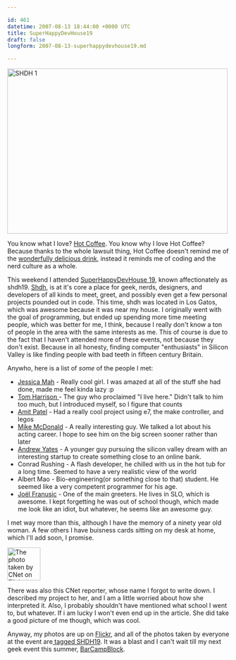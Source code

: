 ```yaml
---

id: 461
datetime: 2007-08-13 18:44:00 +0000 UTC
title: SuperHappyDevHouse19
draft: false
longform: 2007-08-13-superhappydevhouse19.md

---
```


<a href="http://www.flickr.com/photos/icco/1096426984/" title="Photo Sharing"><img src="http://farm2.static.flickr.com/1197/1096426984_516787bca7.jpg" alt="SHDH 1" height="375" width="500" /></a>

You know what I love? <a href="http://en.wikipedia.org/wiki/Hot_Coffee">Hot Coffee</a>. You know why I love Hot Coffee? Because thanks to the whole lawsuit thing, Hot Coffee doesn't remind me of the <a href="http://en.wikipedia.org/wiki/Coffee">wonderfully delicious drink</a>, instead it reminds me of coding and the nerd culture as a whole.

This weekend I attended <a href="http://superhappydevhouse.org/SuperHappyDevHouse19">SuperHappyDevHouse 19</a>, known affectionately as shdh19. <a href="http://superhappydevhouse.org">Shdh</a>, is at it's core a place for geek, nerds, designers, and developers of all kinds to meet, greet, and possibly even get a few personal projects pounded out in code. This time, shdh was located in Los Gatos, which was awesome because it was near my house. I originally went with the goal of programming, but ended up spending more time meeting people, which was better for me, I think, because I really don't know a ton of people in the area with the same interests as me. This of course is due to the fact that I haven't attended more of these events, not because they don't exist. Because in all honesty, finding computer "enthusiasts" in Silicon Valley is like finding people with bad teeth in fifteen century Britain.<!--more-->

Anywho, here is a list of <em>some</em> of the people I met:
<ul>
	<li><a href="http://jessicamah.com/">Jessica Mah</a> - Really cool girl. I was amazed at all of the stuff she had done, made me feel kinda lazy :p <a href="http://jessicamah.com/">
</a></li>
	<li><a href="http://tomicles.com/wordpress/">Tom Harrison </a>- The guy who proclaimed "I live here." Didn't talk to him too much, but I introduced myself, so I figure that counts <a href="http://tomicles.com/wordpress/">
</a></li>
	<li><a href="http://simblob.blogspot.com/">Amit Patel</a> - Had a really cool project using e7, the make controller, and legos<a href="http://simblob.blogspot.com/">
</a></li>
	<li><a href="http://www.kelek.com/">Mike McDonald</a> - A really interesting guy. We talked a lot about his acting career. I hope to see him on the big screen sooner rather than later<a href="http://www.kelek.com/">
</a></li>
	<li><a href="http://drewyates.net/">Andrew Yates</a> - A younger guy pursuing the silicon valley dream with an interesting startup to create something close to an online bank.<a href="http://drewyates.net/">
</a></li>
	<li>Conrad Rushing - A flash developer, he chilled with us in the hot tub for a long time. Seemed to have a very realistic view of the world</li>
	<li>Albert Mao - Bio-engineering(or something close to that) student. He seemed like a very competent programmer for his age.</li>
	<li><a href="http://sargo.com/joel">Joël Franusic</a> - One of the main greeters. He lives in SLO, which is awesome. I kept forgetting he was out of school though, which made me look like an idiot, but whatever, he seems like an awesome guy.</li>
</ul>
I met way more than this, although I have the memory of a ninety year old woman. A few others I have buisness cards sitting on my desk at home, which I'll add soon, I promise.

<a href="http://www.flickr.com/photos/icco/1096435512/" title="The photo taken by CNet on Flickr" class="right"><img src="http://farm2.static.flickr.com/1361/1096435512_8f89e8069c_s.jpg" alt="The photo taken by CNet on Flickr" height="75" width="75" /></a>

There was also this CNet reporter, whose name I forgot to write down. I described my project to her, and I am a little worried about how she interpreted it. Also, I probably shouldn't have mentioned what school I went to, but whatever. If i am lucky I won't even end up in the article. She did take a good picture of me though, which was cool. 

Anyway, my photos are up on <a href="http://flickr.com/photos/icco">Flickr</a>, and all of the photos taken by everyone at the event are<a href="http://flickr.com/photos/tags/shdh19/interesting/"> tagged SHDH19</a>. It was a blast and I can't wait till my next geek event this summer, <a href="http://barcamp.org/BarCampBlock">BarCampBlock</a>.

